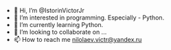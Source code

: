 - 👋 Hi, I’m @IstorinVictorJr
- 👀 I’m interested in programming. Especially - Python.
- 🌱 I’m currently learning Python.
- 💞️ I’m looking to collaborate on ...
- 📫 How to reach me nilolaev.victr@yandex.ru

<!---
IstorinVictorJr/IstorinVictorJr is a ✨ special ✨ repository because its `README.md` (this file) appears on your GitHub profile.
You can click the Preview link to take a look at your changes.
--->
